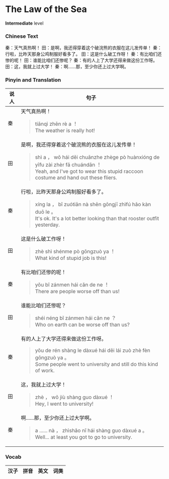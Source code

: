 # The Law of the Sea
**Intermediate** level
### Chinese Text
秦：天气真热啊！
田：是啊，我还得穿着这个破浣熊的衣服在这儿发传单！
秦：行啦，比昨天那身公鸡制服好看多了。
田：这是什么破工作呀！
秦：有比咱们还惨的呢！
田：谁能比咱们还惨呢？
秦：有的人上了大学还得来做这份工作呀。
田：这，我就上过大学！
秦：啊......那，至少你还上过大学啊。

### Pinyin and Translation
|说人|句子|
|----|----|
|秦|天气真热啊！<blockquote>tiānqì zhēn rè a ！<br />The weather is really hot!</blockquote>|
|田|是啊，我还得穿着这个破浣熊的衣服在这儿发传单！<blockquote>shì a ， wǒ hái děi chuānzhe zhège pò huànxióng de yīfu zài zhèr fā chuándān ！<br />Yeah, and I've got to wear this stupid raccoon costume and hand out these fliers.</blockquote>|
|秦|行啦，比昨天那身公鸡制服好看多了。<blockquote>xíng la ， bǐ zuótiān nà shēn gōngjī zhìfú hǎo kàn duō le 。<br />It's ok. It's a lot better looking than that rooster outfit yesterday.</blockquote>|
|田|这是什么破工作呀！<blockquote>zhè shì shénme pò gōngzuò ya ！<br />What kind of stupid job is this!</blockquote>|
|秦|有比咱们还惨的呢！<blockquote>yǒu bǐ zánmen hái cǎn de ne ！<br />There are people worse off than us!</blockquote>|
|田|谁能比咱们还惨呢？<blockquote>shéi néng bǐ zánmen hái cǎn ne ？<br />Who on earth can be worse off than us?</blockquote>|
|秦|有的人上了大学还得来做这份工作呀。<blockquote>yǒu de rén shàng le dàxué hái děi lái zuò zhè fèn gōngzuò ya 。<br />Some people went to university and still do this kind of work.</blockquote>|
|田|这，我就上过大学！<blockquote>zhè ， wǒ jiù shàng guo dàxué ！<br />Hey, I went to university!</blockquote>|
|秦|啊......那，至少你还上过大学啊。<blockquote>a ...... nà ， zhìshǎo nǐ hái shàng guo dàxué a 。<br />Well... at least you got to go to university.</blockquote>|
### Vocab
|汉子|拼音|英文|词类|
|----|----|----|----|